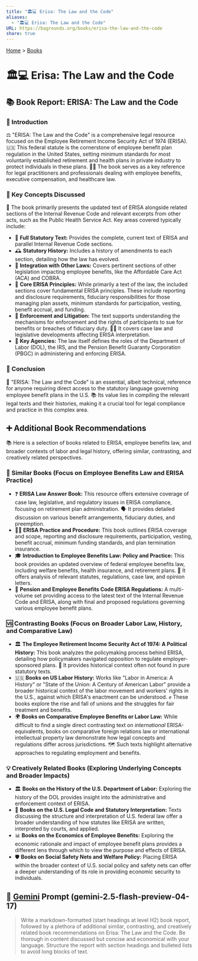 ```yaml
---
title: "🏛️💻 Erisa: The Law and the Code"
aliases:
  - "🏛️💻 Erisa: The Law and the Code"
URL: https://bagrounds.org/books/erisa-the-law-and-the-code
share: true
---
```

[Home](../index.md) > [Books](./index.md)  
# 🏛️💻 Erisa: The Law and the Code  
## 📚 Book Report: ERISA: The Law and the Code  
  
### 📖 Introduction  
  
 ⚖️ "ERISA: The Law and the Code" is a comprehensive legal resource focused on the Employee Retirement Income Security Act of 1974 (ERISA). 🇺🇸 This federal statute is the cornerstone of employee benefit plan regulation in the United States, setting minimum standards for most voluntarily established retirement and health plans in private industry to protect individuals in these plans. 🧑‍⚖️ The book serves as a key reference for legal practitioners and professionals dealing with employee benefits, executive compensation, and healthcare law.  
  
### 🔑 Key Concepts Discussed  
  
 📑 The book primarily presents the updated text of ERISA alongside related sections of the Internal Revenue Code and relevant excerpts from other acts, such as the Public Health Service Act. Key areas covered typically include:  
  
* 📜 **Full Statutory Text:** Provides the complete, current text of ERISA and parallel Internal Revenue Code sections.  
* 🕰️ **Statutory History:** Includes a history of amendments to each section, detailing how the law has evolved.  
* 🤝 **Integration with Other Laws:** Covers pertinent sections of other legislation impacting employee benefits, like the Affordable Care Act (ACA) and COBRA.  
* 📍 **Core ERISA Principles:** While primarily a text of the law, the included sections cover fundamental ERISA principles. These include reporting and disclosure requirements, fiduciary responsibilities for those managing plan assets, minimum standards for participation, vesting, benefit accrual, and funding.  
* 📢 **Enforcement and Litigation:** The text supports understanding the mechanisms for enforcement and the rights of participants to sue for benefits or breaches of fiduciary duty. 👨‍⚖️ It covers case law and legislative developments affecting ERISA interpretation.  
* 🏢 **Key Agencies:** The law itself defines the roles of the Department of Labor (DOL), the IRS, and the Pension Benefit Guaranty Corporation (PBGC) in administering and enforcing ERISA.  
  
### 🏁 Conclusion  
  
 💯 "ERISA: The Law and the Code" is an essential, albeit technical, reference for anyone requiring direct access to the statutory language governing employee benefit plans in the U.S. 📚 Its value lies in compiling the relevant legal texts and their histories, making it a crucial tool for legal compliance and practice in this complex area.  
  
## ➕ Additional Book Recommendations  
  
 📚 Here is a selection of books related to ERISA, employee benefits law, and broader contexts of labor and legal history, offering similar, contrasting, and creatively related perspectives.  
  
### 👯 Similar Books (Focus on Employee Benefits Law and ERISA Practice)  
  
* ❓ **ERISA Law Answer Book:** This resource offers extensive coverage of case law, legislative, and regulatory issues in ERISA compliance, focusing on retirement plan administration. 🗣️ It provides detailed discussion on various benefit arrangements, fiduciary duties, and preemption.  
* 🧑‍⚖️ **ERISA Practice and Procedure:** This book outlines ERISA coverage and scope, reporting and disclosure requirements, participation, vesting, benefit accrual, minimum funding standards, and plan termination insurance.  
* 🎓 **Introduction to Employee Benefits Law: Policy and Practice:** This book provides an updated overview of federal employee benefits law, including welfare benefits, health insurance, and retirement plans. 🧐 It offers analysis of relevant statutes, regulations, case law, and opinion letters.  
* 🏦 **Pension and Employee Benefits Code ERISA Regulations:** A multi-volume set providing access to the latest text of the Internal Revenue Code and ERISA, along with final and proposed regulations governing various employee benefit plans.  
  
### 🆚 Contrasting Books (Focus on Broader Labor Law, History, and Comparative Law)  
  
* 🏛️ **The Employee Retirement Income Security Act of 1974: A Political History:** This book analyzes the policymaking process behind ERISA, detailing how policymakers navigated opposition to regulate employer-sponsored plans. 📜 It provides historical context often not found in pure statutory texts.  
* 🇺🇸 **Books on US Labor History:** Works like "Labor in America: A History" or "State of the Union: A Century of American Labor" provide a broader historical context of the labor movement and workers' rights in the U.S., against which ERISA's enactment can be understood. ✊ These books explore the rise and fall of unions and the struggles for fair treatment and benefits.  
* 🌍 **Books on Comparative Employee Benefits or Labor Law:** While difficult to find a single direct contrasting text on *international* ERISA-equivalents, books on comparative foreign relations law or international intellectual property law demonstrate how legal concepts and regulations differ across jurisdictions. 🗺️ Such texts highlight alternative approaches to regulating employment and benefits.  
  
### 💡 Creatively Related Books (Exploring Underlying Concepts and Broader Impacts)  
  
* 🏛️ **Books on the History of the U.S. Department of Labor:** Exploring the history of the DOL provides insight into the administrative and enforcement context of ERISA.  
* 📜 **Books on the U.S. Legal Code and Statutory Interpretation:** Texts discussing the structure and interpretation of U.S. federal law offer a broader understanding of how statutes like ERISA are written, interpreted by courts, and applied.  
* 📊 **Books on the Economics of Employee Benefits:** Exploring the economic rationale and impact of employee benefit plans provides a different lens through which to view the purpose and effects of ERISA.  
* 🛡️ **Books on Social Safety Nets and Welfare Policy:** Placing ERISA within the broader context of U.S. social policy and safety nets can offer a deeper understanding of its role in providing economic security to individuals.  
  
## 💬 [Gemini](../software/gemini.md) Prompt (gemini-2.5-flash-preview-04-17)  
> Write a markdown-formatted (start headings at level H2) book report, followed by a plethora of additional similar, contrasting, and creatively related book recommendations on Erisa: The Law and the Code. Be thorough in content discussed but concise and economical with your language. Structure the report with section headings and bulleted lists to avoid long blocks of text.